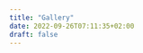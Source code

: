 ```yaml
---
title: "Gallery"
date: 2022-09-26T07:11:35+02:00
draft: false
---
```


<!-- {{< gallery match="images/*" sortOrder="desc" rowHeight="150" margins="5" thumbnailResizeOptions="600x600 q90 Lanczos" showExif=true previewType="blur" embedPreview="true" >}} -->
